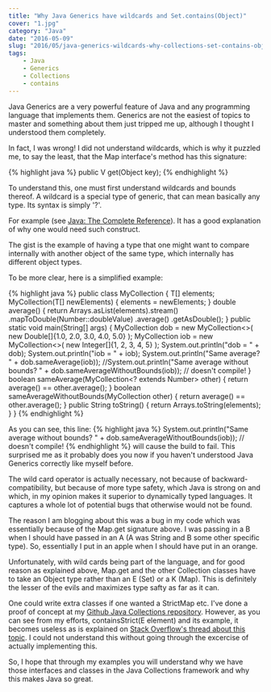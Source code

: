 ```yaml
---
title: "Why Java Generics have wildcards and Set.contains(Object)"
cover: "1.jpg"
category: "Java"
date: "2016-05-09"
slug: "2016/05/java-generics-wildcards-why-collections-set-contains-object/"
tags:
    - Java
    - Generics
    - Collections
    - contains
---
```

Java Generics are a very powerful feature of Java and any programming language
that implements them. Generics are not the easiest of topics to master and something about them just tripped me up, although I thought I understood them completely.

In fact, I was wrong! I did not understand wildcards, which is why it puzzled me, to say the least, that the Map interface's method has this signature:

{% highlight java %}
public V get(Object key);
{% endhighlight %}

To understand this, one must first understand wildcards and bounds thereof. A wildcard is a special type of generic, that can mean basically any type. Its syntax is simply '?'.

For example (see [Java: The Complete Reference](http://www.amazon.com/Java-Complete-Reference-Herbert-Schildt/dp/0071808558)). It has a good explanation of why one would need such construct.

The gist is the example of having a type that one might want to compare internally with another object of the same type, which internally has different object types.

To be more clear, here is a simplified example:

{% highlight java %}
public class MyCollection<T extends Number> {
	T[] elements;
	MyCollection(T[] newElements) {
		elements = newElements;
	}
	double average() {
		return Arrays.asList(elements).stream()
				.mapToDouble(Number::doubleValue)
				.average()
				.getAsDouble();
	}
	public static void main(String[] args) {
		MyCollection<Double> dob = new MyCollection<>(
				new Double[]{1.0, 2.0, 3.0, 4.0, 5.0}
		);
		MyCollection<Integer> iob = new MyCollection<>(
				new Integer[]{1, 2, 3, 4, 5}
		);
		System.out.println("dob = " + dob);
		System.out.println("iob = " + iob);
		System.out.println("Same average? " + dob.sameAverage(iob));
		//System.out.println("Same average without bounds? " + dob.sameAverageWithoutBounds(iob)); // doesn't compile!
	}
	boolean sameAverage(MyCollection<? extends Number> other) {
		return average() == other.average();
	}
	boolean sameAverageWithoutBounds(MyCollection<Number> other) {
		return average() == other.average();
	}
	public String toString() {
		return Arrays.toString(elements);
	}
}
{% endhighlight %}

As you can see, this line:
{% highlight java %}
System.out.println("Same average without bounds? " + dob.sameAverageWithoutBounds(iob)); // doesn't compile!
{% endhighlight %}
will cause the build to fail. This surprised me as it probably does you now if you haven't understood Java Generics correctly like myself before.

The wild card operator is actually necessary, not because of backward-compatibility, but because of more type safety, which Java is strong on and which, in my opinion makes it superior to dynamically typed languages. It captures a whole lot of potential bugs that otherwise would not be found.

The reason I am blogging about this was a bug in my code which was essentially because of the Map.get signature above. I was passing in a B when I should have passed in an A (A was String and B some other specific type). So, essentially I put in an apple when I should have put in an orange.

Unfortunately, with wild cards being part of the language, and for good reason as explained above, Map.get and the other Collection classes have to take an Object type rather than an E (Set) or a K (Map). This is definitely the lesser of the evils and maximizes type safty as far as it can.

One could write extra classes if one wanted a StrictMap etc. I've done a proof of concept at my [Github Java Collections repository](https://github.com/geekdenz/java-collections). However, as you can see from my efforts, containsStrict(E element) and its example, it becomes useless as is explained on 
[Stack Overflow's thread about this topic](https://stackoverflow.com/questions/857420/what-are-the-reasons-why-map-getobject-key-is-not-fully-generic/857452#answer-857481). I could not understand this without going through the excercise of actually implementing this.

So, I hope that through my examples you will understand why we have those interfaces and classes in the Java Collections framework and why this makes Java so great.

